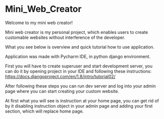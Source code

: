 # Mini_Web_Creator

Welcome to my mini web creator!

Mini web creator is my personal project, which enables users to create customable websites without interference of the developer.

What you see below is overview and quick tutorial how to use application. 

Application was made with Pycharm IDE, in python django environment.

First you will have to create superuser and start development server, you can do it by opening project in your IDE and following these instructions: https://docs.djangoproject.com/en/1.8/intro/tutorial02/

After following these steps you can run dev server and log into your admin page where you can start creating your custom website.

At first what you will see is instruction at your home page, you can get rid of by it disabling instruction object in your admin page and adding your first section, which will replace home page.
